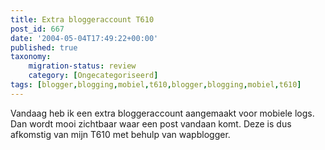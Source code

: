 ```yaml
---
title: Extra bloggeraccount T610
post_id: 667
date: '2004-05-04T17:49:22+00:00'
published: true
taxonomy:
    migration-status: review
    category: [Ongecategoriseerd]
tags: [blogger,blogging,mobiel,t610,blogger,blogging,mobiel,t610]
---
```

Vandaag heb ik een extra bloggeraccount aangemaakt voor mobiele logs. Dan wordt mooi zichtbaar waar een post vandaan komt. Deze is dus afkomstig van mijn T610 met behulp van wapblogger.